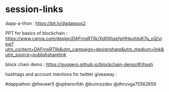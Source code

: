 # session-links

dapp-a-thon :
https://bit.ly/dgdappos2

PPT for basics of blockchain :
https://www.canva.com/design/DAFrnsRTlIk/Xd0XhsefpHHpuhtpK7q_oQ/view?utm_content=DAFrnsRTlIk&utm_campaign=designshare&utm_medium=link&utm_source=publishsharelink

block chain demo :
https://guggero.github.io/blockchain-demo/#!/hash


hashtags and account mentions for twitter giveaway :

#dappathon
@theveer5 @spheronfdn @bunnzzdev @dhruvga75562659


